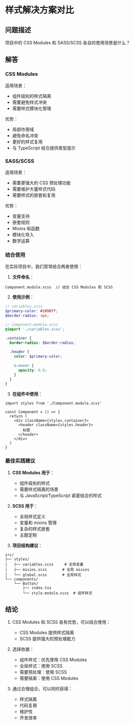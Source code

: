 # 样式解决方案对比

## 问题描述
项目中的 CSS Modules 和 SASS/SCSS 各自的使用场景是什么？

## 解答

### CSS Modules
适用场景：
- 组件级别的样式隔离
- 需要避免样式冲突
- 需要样式模块化管理

优势：
- 局部作用域
- 避免命名冲突
- 更好的样式复用
- 与 TypeScript 结合提供类型提示

### SASS/SCSS
适用场景：
- 需要更强大的 CSS 预处理功能
- 需要维护大量样式代码
- 需要样式的嵌套和复用

优势：
- 变量支持
- 嵌套规则
- Mixins 和函数
- 模块化导入
- 数学运算

### 结合使用
在实际项目中，我们常常结合两者使用：

1. **文件命名**：
```
Component.module.scss  // 结合 CSS Modules 和 SCSS
```

2. **使用示例**：
```scss
// variables.scss
$primary-color: #1890ff;
$border-radius: 4px;

// Component.module.scss
@import './variables.scss';

.container {
  border-radius: $border-radius;
  
  .header {
    color: $primary-color;
    
    &:hover {
      opacity: 0.8;
    }
  }
}
```

3. **在组件中使用**：
```tsx
import styles from './Component.module.scss'

const Component = () => {
  return (
    <div className={styles.container}>
      <header className={styles.header}>
        标题
      </header>
    </div>
  )
}
```

### 最佳实践建议

1. **CSS Modules 用于**：
   - 组件级别的样式
   - 需要样式隔离的场景
   - 与 JavaScript/TypeScript 紧密结合的样式

2. **SCSS 用于**：
   - 全局样式定义
   - 变量和 mixins 管理
   - 复杂的样式嵌套
   - 主题定制

3. **项目结构建议**：
```
src/
├── styles/
│   ├── variables.scss     # 全局变量
│   ├── mixins.scss       # 全局 mixins
│   └── global.scss       # 全局样式
└── components/
    └── Button/
        ├── index.tsx
        └── style.module.scss  # 组件样式
```

## 结论

1. CSS Modules 和 SCSS 各有优势，可以结合使用：
   - CSS Modules 提供样式隔离
   - SCSS 提供强大的预处理能力

2. 选择依据：
   - 组件样式：优先使用 CSS Modules
   - 全局样式：使用 SCSS
   - 需要预处理：使用 SCSS
   - 需要隔离：使用 CSS Modules

3. 通过合理组合，可以同时获得：
   - 样式隔离
   - 代码复用
   - 维护性
   - 开发效率 